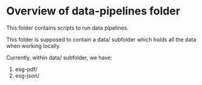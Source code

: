 # Overview of data-pipelines folder

This folder contains scripts to run data pipelines.

This folder is supposed to contain a data/ subfolder
which holds all the data when working locally.

Currently, within data/ subfolder, we have:
1) esg-pdf/
2) esg-json/